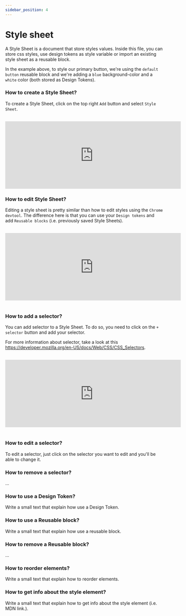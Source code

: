 ```yaml
---
sidebar_position: 4
---
```


# Style sheet

A Style Sheet is a document that store styles values. Inside this file, you can store css styles, use design tokens as style variable or import an existing style sheet as a reusable block.

In the example above, to style our primary button, we're using the `default button` reusable block and we're adding a `blue` background-color and a `white` color (both stored as Design Tokens).

### How to create a Style Sheet?

To create a Style Sheet, click on the top right `Add` button and select `Style Sheet`.

<br />
<iframe width="560" height="215" src="https://www.youtube.com/embed/fj-ReuoOkl0" title="YouTube video player" frameborder="0" allow="accelerometer; autoplay; clipboard-write; encrypted-media; gyroscope; picture-in-picture; fullscreen" allowfullscreen></iframe>

<br />

### How to edit Style Sheet?

Editing a style sheet is pretty similar than how to edit styles using the `Chrome devtool`. The difference here is that you can use your `Design tokens` and add `Reusable blocks` (i.e. previously saved Style Sheets).

<br />

<iframe width="560" height="215" src="https://www.youtube.com/embed/evjuXAO-hME" title="YouTube video player" frameborder="0" allow="accelerometer; autoplay; clipboard-write; encrypted-media; gyroscope; picture-in-picture; fullscreen" allowfullscreen></iframe>

<br />
<br />

### How to add a selector?

You can add selector to a Style Sheet. To do so, you need to click on the `+ selector` button and add your selector.

For more information about selector, take a look at this https://developer.mozilla.org/en-US/docs/Web/CSS/CSS_Selectors.

<br />
<iframe width="560" height="215" src="https://www.youtube.com/embed/bXL7Wiosxb0" title="YouTube video player" frameborder="0" allow="accelerometer; autoplay; clipboard-write; encrypted-media; gyroscope; picture-in-picture; fullscreen" allowfullscreen></iframe>

<br />
<br />

### How to edit a selector?

To edit a selector, just click on the selector you want to edit and you'll be able to change it.

### How to remove a selector?

...

### How to use a Design Token?

Write a small text that explain how use a Design Token.

### How to use a Reusable block?

Write a small text that explain how use a reusable block.

### How to remove a Reusable block?

...

### How to reorder elements?

Write a small text that explain how to reorder elements.

### How to get info about the style element?

Write a small text that explain how to get info about the style element (i.e. MDN link.).